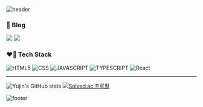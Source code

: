 <!--
**Yujin-Baek/Yujin-Baek** is a ✨ _special_ ✨ repository because its `README.md` (this file) appears on your GitHub profile.

Here are some ideas to get you started:

- 🔭 I’m currently working on ...
- 🌱 I’m currently learning ...
- 👯 I’m looking to collaborate on ...
- 🤔 I’m looking for help with ...
- 💬 Ask me about ...
- 📫 How to reach me: ...
- 😄 Pronouns: ...
- ⚡ Fun fact: ...
-->
![header](https://capsule-render.vercel.app/api?type=waving&color=0:eeb8c2,100:EF6B98&height=280&section=header&text=Yujin's%20Github&fontSize=60&fontColor=f8689d&fontAlignY=45&animation=twinkling)

<h3>📝 Blog</h3>
<a href="https://sweetraincodingnote.tistory.com/" target="_blank"><img src="https://img.shields.io/badge/Tistory-ff5a4a?style=for-the-badge&logo=Tistory&logoColor=white"></a> <a href="https://medium.com/@yujin.px" target="_blank"><img src="https://img.shields.io/badge/Medium-000000?style=for-the-badge&logo=Medium&logoColor=white"></a>

<h3>❤️‍🔥 Tech Stack</h3>
<div><img alt="HTML5" src ="https://img.shields.io/badge/HTML5-E34F26.svg?&style=for-the-badge&logo=HTML5&logoColor=white"/> <img alt="CSS" src ="https://img.shields.io/badge/CSS3-1572B6.svg?&style=for-the-badge&logo=CSS3&logoColor=white"/> <img alt="JAVASCRIPT" src ="https://img.shields.io/badge/JavaScript-F7DF1E.svg?&style=for-the-badge&logo=JavaScript&logoColor=white"/> <img alt="TYPESCRIPT" src ="https://img.shields.io/badge/TypeScript-3178C6.svg?&style=for-the-badge&logo=TypeScript&logoColor=white"/> <img alt="React" src ="https://img.shields.io/badge/React-61DAFB.svg?&style=for-the-badge&logo=React&logoColor=white"/></div>

<hr>

![Yujin's GitHub stats](https://github-readme-stats.vercel.app/api?username=Yujin-Baek&show_icons=true&theme=dracula) [![Solved.ac
프로필](http://mazassumnida.wtf/api/generate_badge?boj=pengpeng_02)](https://solved.ac/pengpeng_02)

![footer](https://capsule-render.vercel.app/api?type=waving&color=0:eeb8c2,100:EF6B98&height=170&section=footer&fontSize=60&fontColor=f8689d&fontAlignY=45&animation=twinkling)

